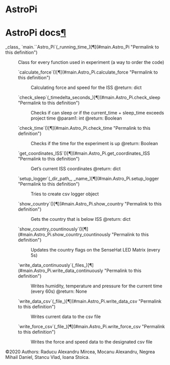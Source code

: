 # AstroPi
<div class="document">

<div class="documentwrapper">

<div class="bodywrapper">

<div class="body" role="main">

<div class="section" id="astropi-docs">

# AstroPi docs[¶](#astropi-docs "Permalink to this headline")

<span class="target" id="module-main"></span>

<dl class="class">

<dt id="main.Astro_Pi">_class_ `main.``Astro_Pi`<span class="sig-paren">(</span>_running_time_<span class="sig-paren">)</span>[¶](#main.Astro_Pi "Permalink to this definition")</dt>

<dd>

Class for every function used in experiment (a way to order the code)

<dl class="method">

<dt id="main.Astro_Pi.calculate_force">`calculate_force`<span class="sig-paren">(</span><span class="sig-paren">)</span>[¶](#main.Astro_Pi.calculate_force "Permalink to this definition")</dt>

<dd>

Calculating force and speed for the ISS @return: dict

</dd>

</dl>

<dl class="method">

<dt id="main.Astro_Pi.check_sleep">`check_sleep`<span class="sig-paren">(</span>_timedelta_seconds_<span class="sig-paren">)</span>[¶](#main.Astro_Pi.check_sleep "Permalink to this definition")</dt>

<dd>

Checks if can sleep or if the current_time + sleep_time exceeds project time @param1: int @return: Boolean

</dd>

</dl>

<dl class="method">

<dt id="main.Astro_Pi.check_time">`check_time`<span class="sig-paren">(</span><span class="sig-paren">)</span>[¶](#main.Astro_Pi.check_time "Permalink to this definition")</dt>

<dd>

Checks if the time for the experiment is up @return: Boolean

</dd>

</dl>

<dl class="method">

<dt id="main.Astro_Pi.get_coordinates_ISS">`get_coordinates_ISS`<span class="sig-paren">(</span><span class="sig-paren">)</span>[¶](#main.Astro_Pi.get_coordinates_ISS "Permalink to this definition")</dt>

<dd>

Get’s current ISS coordinates @return: dict

</dd>

</dl>

<dl class="method">

<dt id="main.Astro_Pi.setup_logger">`setup_logger`<span class="sig-paren">(</span>_dir_path_, _name_<span class="sig-paren">)</span>[¶](#main.Astro_Pi.setup_logger "Permalink to this definition")</dt>

<dd>

Tries to create csv logger object

</dd>

</dl>

<dl class="method">

<dt id="main.Astro_Pi.show_country">`show_country`<span class="sig-paren">(</span><span class="sig-paren">)</span>[¶](#main.Astro_Pi.show_country "Permalink to this definition")</dt>

<dd>

Gets the country that is below ISS @return: dict

</dd>

</dl>

<dl class="method">

<dt id="main.Astro_Pi.show_country_countinously">`show_country_countinously`<span class="sig-paren">(</span><span class="sig-paren">)</span>[¶](#main.Astro_Pi.show_country_countinously "Permalink to this definition")</dt>

<dd>

Updates the country flags on the SenseHat LED Matrix (every 5s)

</dd>

</dl>

<dl class="method">

<dt id="main.Astro_Pi.write_data_continuously">`write_data_continuously`<span class="sig-paren">(</span>_files_<span class="sig-paren">)</span>[¶](#main.Astro_Pi.write_data_continuously "Permalink to this definition")</dt>

<dd>

Writes humidity, temperature and pressure for the current time (every 60s) @return: None

</dd>

</dl>

<dl class="method">

<dt id="main.Astro_Pi.write_data_csv">`write_data_csv`<span class="sig-paren">(</span>_file_<span class="sig-paren">)</span>[¶](#main.Astro_Pi.write_data_csv "Permalink to this definition")</dt>

<dd>

Writes current data to the csv file

</dd>

</dl>

<dl class="method">

<dt id="main.Astro_Pi.write_force_csv">`write_force_csv`<span class="sig-paren">(</span>_file_<span class="sig-paren">)</span>[¶](#main.Astro_Pi.write_force_csv "Permalink to this definition")</dt>

<dd>

Writes the force and speed data to the designated csv file

</dd>

</dl>

</dd>

</dl>

</div>

</div>

</div>

</div>
<div class="footer">©2020 Authors: Raducu Alexandru Mircea, Mocanu Alexandru, Negrea Mihail Daniel, Stancu Vlad, Ioana Stoica.</div>
